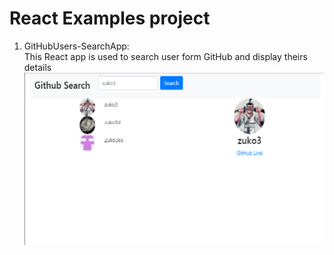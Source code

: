 # React Examples project
1. GitHubUsers-SearchApp:<br/>
This React app is used to search user form GitHub and display theirs details
![ScreenShot](https://github.com/zuko3/GitHubUsers-SearchApp/blob/master/Untitled.png)

